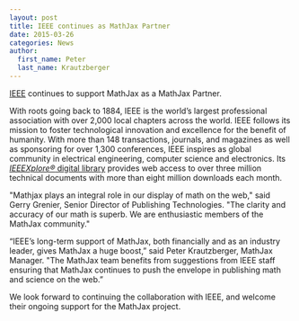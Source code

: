 ```yaml
---
layout: post
title: IEEE continues as MathJax Partner
date: 2015-03-26
categories: News
author:
  first_name: Peter
  last_name: Krautzberger
---
```


[IEEE](http://www.ieee.org/) continues to support MathJax as a MathJax Partner.

With roots going back to 1884, IEEE is the world’s largest professional association with over 2,000 local chapters across the world. IEEE follows its mission to foster technological innovation and excellence for the benefit of humanity.  With more than 148 transactions, journals, and magazines as well as sponsoring for over 1,300 conferences, IEEE inspires as global community in electrical engineering, computer science and electronics. Its [_IEEEXplore®_ digital library](https://ieeexplore.ieee.org/) provides web access to over three million technical documents with more than eight million downloads each month.

"Mathjax plays an integral role in our display of math on the web," said Gerry Grenier, Senior Director of Publishing Technologies. "The clarity and accuracy of our math is superb. We are enthusiastic members of the MathJax community."

“IEEE’s long-term support of MathJax, both financially and as an industry leader, gives MathJax a huge boost,” said Peter Krautzberger,  MathJax Manager. "The MathJax team benefits from suggestions from IEEE staff  ensuring that MathJax continues to push the envelope in publishing math and science on the web.”

We look forward to continuing the collaboration with IEEE, and welcome their ongoing support for the MathJax project.